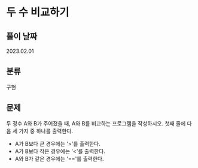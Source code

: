 # 두 수 비교하기

## 풀이 날짜
2023.02.01

## 분류
구현

## 문제
두 정수 A와 B가 주어졌을 때, A와 B를 비교하는 프로그램을 작성하시오.
첫째 줄에 다음 세 가지 중 하나를 출력한다.
- A가 B보다 큰 경우에는 '>'를 출력한다.
- A가 B보다 작은 경우에는 '<'를 출력한다.
- A와 B가 같은 경우에는 '=='를 출력한다.